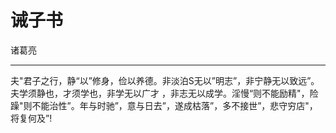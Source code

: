 # 诫子书

诸葛亮

---

夫"君子之行，静“以”修身，俭以养德。非淡泊S无以”明志”，非宁静无以致远”。夫学须静也，才须学也，非学无以广才 ，非志无以成学。淫慢“则不能励精"，险躁"则不能治性”。年与时驰”，意与日去”，遂成枯落”，多不接世”，悲守穷店"，将复何及”!
